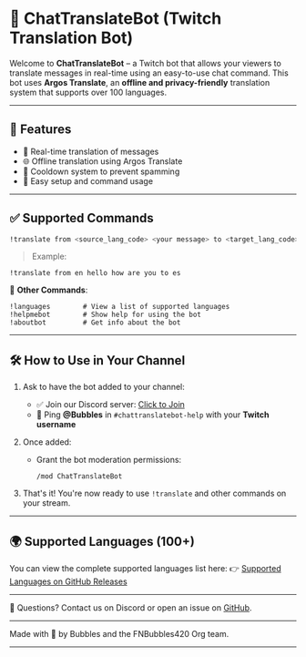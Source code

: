 # 🧠 ChatTranslateBot (Twitch Translation Bot)

Welcome to **ChatTranslateBot** – a Twitch bot that allows your viewers to translate messages in real-time using an easy-to-use chat command. This bot uses **Argos Translate**, an **offline and privacy-friendly** translation system that supports over 100 languages.

---

## 🚀 Features
- 🔄 Real-time translation of messages
- 🌐 Offline translation using Argos Translate
- 🧾 Cooldown system to prevent spamming
- 📘 Easy setup and command usage

---

## ✅ Supported Commands

```bash
!translate from <source_lang_code> <your message> to <target_lang_code>
```

> Example:
```
!translate from en hello how are you to es
```

📌 **Other Commands**:
```
!languages        # View a list of supported languages
!helpmebot        # Show help for using the bot
!aboutbot         # Get info about the bot
```

---

## 🛠️ How to Use in Your Channel

1. Ask to have the bot added to your channel:
   - ✅ Join our Discord server: [Click to Join](https://discord.gg/eCGpWUf5aR)
   - 📢 Ping **@Bubbles** in `#chattranslatebot-help` with your **Twitch username**

2. Once added:
   - Grant the bot moderation permissions:
     ```
     /mod ChatTranslateBot
     ```

3. That's it! You're now ready to use `!translate` and other commands on your stream.

---

## 🌍 Supported Languages (100+)

You can view the complete supported languages list here: 👉 [Supported Languages on GitHub Releases](https://github.com/KernFerm/twitch-translate-bot/releases/tag/supported-languages)

---

💬 Questions? Contact us on Discord or open an issue on [GitHub](https://github.com/kernferm/twitch-translate-bot/issues).

---

Made with 💙 by Bubbles and the FNBubbles420 Org team.

---
